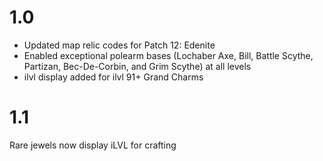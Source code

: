 1.0
===
* Updated map relic codes for Patch 12: Edenite
* Enabled exceptional polearm bases (Lochaber Axe, Bill, Battle Scythe, Partizan, Bec-De-Corbin, and Grim Scythe) at all levels
* ilvl display added for ilvl 91+ Grand Charms

1.1
===
Rare jewels now display iLVL for crafting
